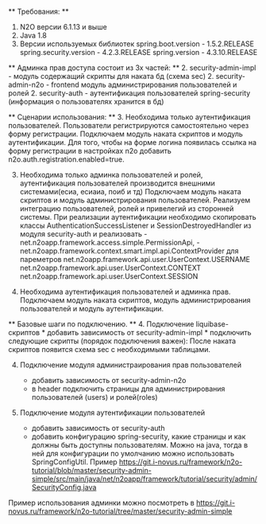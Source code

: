 
** Требования: **
1. N2O версии 6.1.13 и выше
1. Java 1.8
1. Версии используемых библиотек spring.boot.version - 1.5.2.RELEASE
        spring.security.version - 4.2.3.RELEASE
        spring.version - 4.3.10.RELEASE

** Админка прав доступа состоит из 3х частей: **
2. security-admin-impl - модуль содержащий скрипты для наката бд (схема sec)
2. security-admin-n2o - frontend модуль администрирования пользователей и ролей
2. security-auth - аутентификация пользователей spring-security (информация о пользователях хранится в бд)

** Сценарии использования: **
3. Необходима только аутентификация пользователей. Пользователи регистрируются самостоятельно через форму регистрации.
    Подключаем модуль наката скриптов и модуль аутентификации. Для того, чтобы на форме логина появилась ссылка на форму регистрации
    в настройках n2o добавить n2o.auth.registration.enabled=true.

3. Необходима только админка пользователей и ролей, аутентификация пользователей производится внешними системами(есиа, есиаиа, поиб и тд)
    Подключаем модуль наката скриптов и модуль администрирования пользователей.
    Реализуем интеграцию пользователей, ролей и привелегий из сторонней системы.
    При реализации аутентификации необходимо скопировать классы AuthenticationSuccessListener и SessionDestroyedHandler из модуля security-auth
    и реализовать
        - net.n2oapp.framework.access.simple.PermissionApi,
        - net.n2oapp.framework.context.smart.impl.api.ContextProvider для пареметров
            net.n2oapp.framework.api.user.UserContext.USERNAME
            net.n2oapp.framework.api.user.UserContext.CONTEXT
            net.n2oapp.framework.api.user.UserContext.SESSION

3. Необходима аутентификация пользователей и админка прав.
    Подключаем модуль наката скриптов, модуль администрирования пользователей и модуль аутентификации.

** Базовые шаги по подключению. **
4. Подключение liquibase-скриптов
    * добавить зависимость от security-admin-impl
    * подключить следующие скрипты (порядок подключения важен):
	    <include file="classpath*:/security/admin/db/normal/properties.xml"/>
        <include file="classpath*:/security/admin/db/normal/securityAdminBaseChangelog.xml"/>
    После наката скриптов появится схема sec с необходимыми таблицами.

4. Подключение модуля администраирования прав пользователей
    * добавить зависимость от security-admin-n2o
    * в header подключить страницы для администрирования пользователей (users) и ролей(roles)

4. Подключение модуля аутентификации пользователей
    * добавить зависимость от security-auth
    * добавить конфигурацию spring-security, какие страницы и как должны быть доступны пользователям. Можно на java, тогда в ней для конфигурации по умолчанию можно использовать SpringConfigUtil. Пример https://git.i-novus.ru/framework/n2o-tutorial/blob/master/security-admin-simple/src/main/java/net/n2oapp/framework/tutorial/security/admin/SecurityConfig.java


Пример использования админки можно посмотреть в https://git.i-novus.ru/framework/n2o-tutorial/tree/master/security-admin-simple


